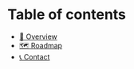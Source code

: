 # Table of contents

* [🦍 Overview](README.md)
* [🗺️ Roadmap](roadmap.md)
* [📞 Contact](contact.md)
